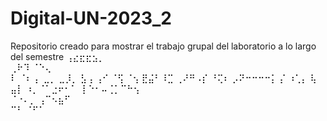 # Digital-UN-2023_2
Repositorio creado para mostrar el trabajo grupal del laboratorio a lo largo del semestre
   ⢠⣔⣖⣖⣢⡀    
 ⢀⠗⠹   ⠈⠑⢄  
 ⠇       ⠈⠆ 
 ⡄    ⣀⡀ ⣀⡸⡀
 ⣣⢠ ⢠⠊ ⠈⢫ ⠈⢢
 ⣟⣬⠃⠸⣉ ⢀⠜⠛⠠⡎
 ⠘⢍⠆ ⡠⠝⠒⠒⠒⠒⡅
  ⡌ ⠰⢁⡄    ⢧
 ⣤⡇ ⠰⡀⠈⠁⣐⠖⠂⠁
⢸ ⠑⠂⠤⢈⡁⠉⠓⢢  
⠈⠐⠄⡀ ⢠⠉⠢⣦⠋  
    ⠉⠃  ⠈⠋⠁

